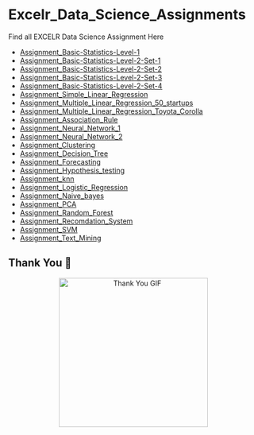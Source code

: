 # Excelr_Data_Science_Assignments
Find all EXCELR Data Science Assignment Here
- [Assignment_Basic-Statistics-Level-1](https://github.com/YugalPatil97/Assignments-Basic-Statistics-Level-1)
- [Assignment_Basic-Statistics-Level-2-Set-1](https://github.com/YugalPatil97/Assignments-Basic-Statistics-Level-2-Set-1)
- [Assignment_Basic-Statistics-Level-2-Set-2 ](https://github.com/YugalPatil97/Assignments-Basic-Statistics-Level-2-Set-2)
- [Assignment_Basic-Statistics-Level-2-Set-3](https://github.com/YugalPatil97/Assignments-Basic-Statistics-Level-2-Set-3)
- [Assignment_Basic-Statistics-Level-2-Set-4](https://github.com/YugalPatil97/Assignments-Basic-Statistics-Level-2-Set-4)
- [Assignment_Simple_Linear_Regression](https://github.com/YugalPatil97/Assignment_Simple_Linear_Regression)
- [Assignment_Multiple_Linear_Regression_50_startups](https://github.com/YugalPatil97/Assignment_Multiple_Linear_Regression_50_startups)
- [Assignment_Multiple_Linear_Regression_Toyota_Corolla](https://github.com/YugalPatil97/Assignment_Multiple_Linear_Regression_Toyota_Corolla)
- [Assignment_Association_Rule](https://github.com/YugalPatil97/Assignment_Association_Rule)
- [Assignment_Neural_Network_1](https://github.com/YugalPatil97/Assignment_Neural_Network_1)
- [Assignment_Neural_Network_2](https://github.com/YugalPatil97/Assignment_Neural_Network_2)
- [Assignment_Clustering](https://github.com/YugalPatil97/Assignment_Clustering)
- [Assignment_Decision_Tree](https://github.com/YugalPatil97/Assignment_Decision_Tree)
- [Assignment_Forecasting](https://github.com/YugalPatil97/Assignment_Forecasting)
- [Assignment_Hypothesis_testing](https://github.com/YugalPatil97/Assignment_Hypothesis_testing)
- [Assignment_knn](https://github.com/YugalPatil97/Assignment_knn)
- [Assignment_Logistic_Regression](https://github.com/YugalPatil97/Assignment_Logistic_Regression)
- [Assignment_Naive_bayes](https://github.com/YugalPatil97/Assignment_Naive_bayes)
- [Assignment_PCA](https://github.com/YugalPatil97/Assignment_PCA)
- [Assignment_Random_Forest](https://github.com/YugalPatil97/Assignment_Random_Forest)
- [Assignment_Recomdation_System](https://github.com/YugalPatil97/Assignment_Recomdation_System)
- [Assignment_SVM](https://github.com/YugalPatil97/Assignment_SVM)
- [Assignment_Text_Mining](https://github.com/YugalPatil97/Assignment_Text_Mining)



## Thank You 🙏
<div align="center">
  <img src="thankyou.gif" alt="Thank You GIF" width="300px">
</div>
